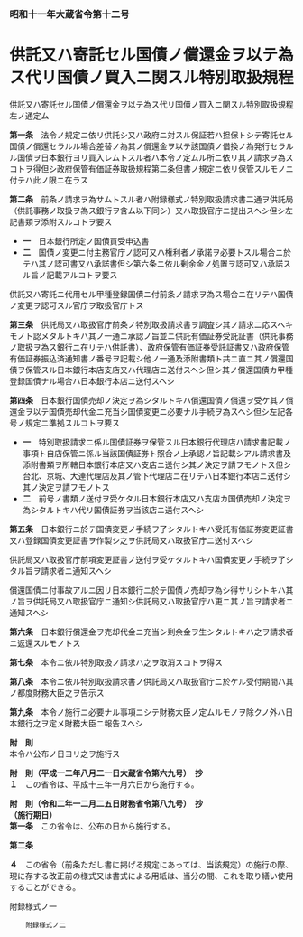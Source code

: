 ### 昭和十一年大蔵省令第十二号  
# 供託又ハ寄託セル国債ノ償還金ヲ以テ為ス代リ国債ノ買入ニ関スル特別取扱規程  
供託又ハ寄託セル国債ノ償還金ヲ以テ為ス代リ国債ノ買入ニ関スル特別取扱規程左ノ通定ム  
  
  
**第一条**　法令ノ規定ニ依リ供託シ又ハ政府ニ対スル保証若ハ担保トシテ寄託セル国債ノ償還セラルル場合差替ノ為其ノ償還金ヲ以テ該国債ノ借換ノ為発行セラルル国債ヲ日本銀行ヨリ買入レムトスル者ハ本令ノ定ムル所ニ依リ其ノ請求ヲ為スコトヲ得但シ政府保管有価証券取扱規程第二条但書ノ規定ニ依リ保管スルモノニ付テハ此ノ限ニ在ラス  
  
**第二条**　前条ノ請求ヲ為サムトスル者ハ附録様式ノ特別取扱請求書二通ヲ供託局（供託事務ノ取扱ヲ為ス銀行ヲ含ム以下同シ）又ハ取扱官庁ニ提出スヘシ但シ左記書類ヲ添附スルコトヲ要ス  
* **一**　日本銀行所定ノ国債買受申込書  
* **二**　国債ノ変更ニ付主務官庁ノ認可又ハ権利者ノ承諾ヲ必要トスル場合ニ於テハ其ノ認可書又ハ承諾書但シ第六条ニ依ル剰余金ノ処置ヲ認可又ハ承諾スル旨ノ記載アルコトヲ要ス  
  
供託又ハ寄託ニ代用セル甲種登録国債ニ付前条ノ請求ヲ為ス場合ニ在リテハ国債ノ変更ヲ認可スル官庁ヲ取扱官庁トス  
  
**第三条**　供託局又ハ取扱官庁前条ノ特別取扱請求書ヲ調査シ其ノ請求ニ応スヘキモノト認メタルトキハ其ノ一通ニ承認ノ旨並ニ供託有価証券受託証書（供託事務ノ取扱ヲ為ス銀行ニ在リテハ供託書）、政府保管有価証券受託証書又ハ政府保管有価証券振込済通知書ノ番号ヲ記載シ他ノ一通及添附書類ト共ニ直ニ其ノ償還国債ヲ保管スル日本銀行本店支店又ハ代理店ニ送付スヘシ但シ其ノ償還国債カ甲種登録国債ナル場合ハ日本銀行本店ニ送付スヘシ  
  
**第四条**　日本銀行国債売却ノ決定ヲ為シタルトキハ償還国債ノ償還ヲ受ケ其ノ償還金ヲ以テ国債売却代金ニ充当シ国債変更ニ必要ナル手続ヲ為スヘシ但シ左記各号ノ規定ニ準拠スルコトヲ要ス  
* **一**　特別取扱請求ニ係ル国債証券ヲ保管スル日本銀行代理店ハ請求書記載ノ事項ト自店保管ニ係ル当該国債証券ト照合ノ上承認ノ旨記載シアル請求書及添附書類ヲ所轄日本銀行本店又ハ支店ニ送付シ其ノ決定ヲ請フモノトス但シ台北、京城、大連代理店及其ノ管下代理店ニ在リテハ日本銀行本店ニ送付シ其ノ決定ヲ請フモノトス  
* **二**　前号ノ書類ノ送付ヲ受ケタル日本銀行本店又ハ支店カ国債売却ノ決定ヲ為シタルトキハ代リ国債証券ヲ当該店ニ送付スヘシ  
  
**第五条**　日本銀行ニ於テ国債変更ノ手続ヲ了シタルトキハ受託有価証券変更証書又ハ登録国債変更証書ヲ作製シ之ヲ供託局又ハ取扱官庁ニ送付スヘシ  
  
供託局又ハ取扱官庁前項変更証書ノ送付ヲ受ケタルトキハ国債変更ノ手続ヲ了シタル旨ヲ請求者ニ通知スヘシ  
  
償還国債ニ付事故アルニ因リ日本銀行ニ於テ国債ノ売却ヲ為シ得サリシトキハ其ノ旨ヲ供託局又ハ取扱官庁ニ通知シ供託局又ハ取扱官庁ハ更ニ其ノ旨ヲ請求者ニ通知スヘシ  
  
**第六条**　日本銀行償還金ヲ売却代金ニ充当シ剰余金ヲ生シタルトキハ之ヲ請求者ニ返還スルモノトス  
  
**第七条**　本令ニ依ル特別取扱ノ請求ハ之ヲ取消スコトヲ得ス  
  
**第八条**　本令ニ依ル特別取扱請求書ノ供託局又ハ取扱官庁ニ於ケル受付期間ハ其ノ都度財務大臣之ヲ告示ス  
  
**第九条**　本令ノ施行ニ必要ナル事項ニシテ財務大臣ノ定ムルモノヲ除クノ外ハ日本銀行之ヲ定メ財務大臣ニ報告スヘシ  
  
**附　則**  
本令ハ公布ノ日ヨリ之ヲ施行ス  
  
**附　則（平成一二年八月二一日大蔵省令第六九号）　抄**  
**１**　この省令は、平成十三年一月六日から施行する。  
  
**附　則（令和二年一二月二五日財務省令第八九号）　抄**  
**（施行期日）**  
**第一条**　この省令は、公布の日から施行する。  
  
**第二条**　  
  
**４**　この省令（前条ただし書に掲げる規定にあっては、当該規定）の施行の際、現に存する改正前の様式又は書式による用紙は、当分の間、これを取り繕い使用することができる。  
  
附録様式ノ一
          
        附録様式ノ二
          
        